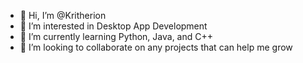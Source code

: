- 👋 Hi, I’m @Kritherion
- 👀 I’m interested in Desktop App Development
- 🌱 I’m currently learning Python, Java, and C++
- 💞️ I’m looking to collaborate on any projects that can help me grow


<!---
Kritherion/Kritherion is a ✨ special ✨ repository because its `README.md` (this file) appears on your GitHub profile.
You can click the Preview link to take a look at your changes.
--->
